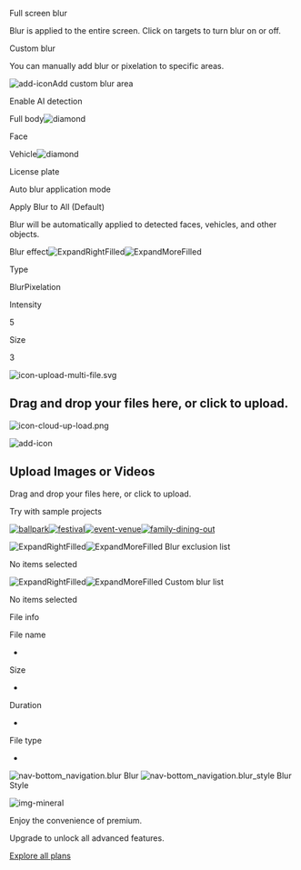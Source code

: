 Full screen blur

Blur is applied to the entire screen. Click on targets to turn blur on or off.

Custom blur

You can manually add blur or pixelation to specific areas.

![add-icon](https://www.blur.me/assets/icon/AddFilled.svg)Add custom blur area

Enable AI detection

Full body![diamond](https://www.blur.me/assets/icon/icon-yellow-diamond.svg)

Face

Vehicle![diamond](https://www.blur.me/assets/icon/icon-yellow-diamond.svg)

License plate

Auto blur application mode

Apply Blur to All (Default)

Blur will be automatically applied to detected faces, vehicles, and other objects.

Blur effect![ExpandRightFilled](https://www.blur.me/assets/icon/ExpandRightFilled.svg)![ExpandMoreFilled](https://www.blur.me/assets/icon/ExpandMoreFilled.svg)

Type

BlurPixelation

Intensity

5

Size

3

![icon-upload-multi-file.svg](https://www.blur.me/assets/icon/icon-upload-multi-file.svg)

## Drag and drop your files here, or click to upload.

![icon-cloud-up-load.png](https://www.blur.me/assets/icon/icon-cloud-up-load.png)

![add-icon](https://www.blur.me/assets/icon/UploadCloud.svg)

## Upload Images or Videos

Drag and drop your files here, or click to upload.

Try with sample projects

[![ballpark](https://d14qd5ej3tlixr.cloudfront.net/sample-projects/thumbnail/97dbb17c-b130-4d8b-a0dc-d5ebcbf647e0.jpg?w=256&q=80&f=webp)](https://www.blur.me/sample/ballpark/?project=sample97dbb17c-b130-4d8b-a0dc-d5ebcbf647e0)[![festival](https://d14qd5ej3tlixr.cloudfront.net/sample-projects/thumbnail/ffa0fd40-3971-4401-b358-285a8c3ccf92.jpg?w=256&q=80&f=webp)](https://www.blur.me/sample/festival/?project=sampleffa0fd40-3971-4401-b358-285a8c3ccf92)[![event-venue](https://d14qd5ej3tlixr.cloudfront.net/sample-projects/thumbnail/5e99f0dd-baf2-4bad-a402-a2544fc3cd92.jpg?w=256&q=80&f=webp)](https://www.blur.me/sample/event-venue/?project=sample5e99f0dd-baf2-4bad-a402-a2544fc3cd92)[![family-dining-out](https://d14qd5ej3tlixr.cloudfront.net/sample-projects/thumbnail/fca8bc95-daa5-42b0-afec-3668b1da76b8.jpg?w=256&q=80&f=webp)](https://www.blur.me/sample/family-dining-out/?project=samplefca8bc95-daa5-42b0-afec-3668b1da76b8)

![ExpandRightFilled](https://www.blur.me/assets/icon/ExpandRightFilled.svg)![ExpandMoreFilled](https://www.blur.me/assets/icon/ExpandMoreFilled.svg)
Blur exclusion list

No items selected

![ExpandRightFilled](https://www.blur.me/assets/icon/ExpandRightFilled.svg)![ExpandMoreFilled](https://www.blur.me/assets/icon/ExpandMoreFilled.svg)
Custom blur list

No items selected

File info

File name

-

Size

-

Duration

-

File type

-

![nav-bottom_navigation.blur](https://www.blur.me/assets/icon/icon-blur.svg)
Blur
![nav-bottom_navigation.blur_style](https://www.blur.me/assets/icon/icon-blur-style.svg)
Blur Style

![img-mineral](https://www.blur.me/assets/images/img-mineral.png)

Enjoy the convenience of premium.

Upgrade to unlock all advanced features.

[Explore all plans](https://www.blur.me/pricing/)